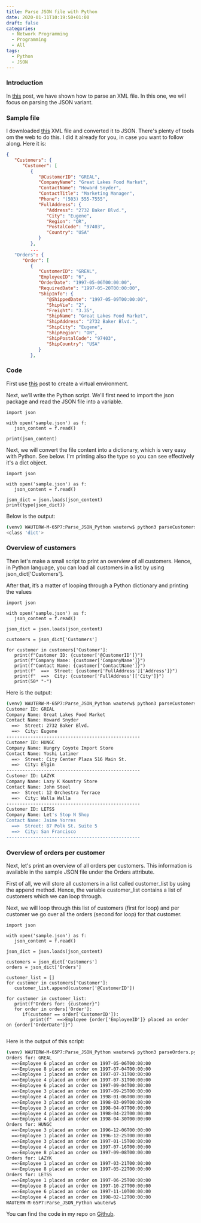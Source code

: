 ```yaml
---
title: Parse JSON file with Python
date: 2020-01-11T10:19:50+01:00
draft: false
categories:
  - Network Programming
  - Programming
  - All
tags:
  - Python
  - JSON
---
```

### Introduction
In [this](https://blog.wimwauters.com/networkprogrammability/2020-01-09-parse_xml_python/) post, we have shown how to parse an XML file. In this one, we will focus on parsing the JSON variant. 

### Sample file
I downloaded [this](https://docs.microsoft.com/en-us/dotnet/csharp/programming-guide/concepts/linq/sample-xml-file-customers-and-orders-in-a-namespace) XML file and converted it to JSON. There's plenty of tools om the web to do this. I did it already for you, in case you want to follow along. Here it is:

```json
{
   "Customers": {
      "Customer": [
         {
            "@CustomerID": "GREAL",
            "CompanyName": "Great Lakes Food Market",
            "ContactName": "Howard Snyder",
            "ContactTitle": "Marketing Manager",
            "Phone": "(503) 555-7555",
            "FullAddress": {
               "Address": "2732 Baker Blvd.",
               "City": "Eugene",
               "Region": "OR",
               "PostalCode": "97403",
               "Country": "USA"
            }
         },
         ...
   "Orders": {
      "Order": [
         {
            "CustomerID": "GREAL",
            "EmployeeID": "6",
            "OrderDate": "1997-05-06T00:00:00",
            "RequiredDate": "1997-05-20T00:00:00",
            "ShipInfo": {
               "@ShippedDate": "1997-05-09T00:00:00",
               "ShipVia": "2",
               "Freight": "3.35",
               "ShipName": "Great Lakes Food Market",
               "ShipAddress": "2732 Baker Blvd.",
               "ShipCity": "Eugene",
               "ShipRegion": "OR",
               "ShipPostalCode": "97403",
               "ShipCountry": "USA"
            }
         },

```
### Code 

First use [this](https://blog.wimwauters.com/2020-01-08-PythonVirtualEnvironment) post to create a virtual environment. 

Next, we’ll write the Python script. We'll first need to import the json package and read the JSON file into a variable.

```python3
import json

with open('sample.json') as f:
   json_content = f.read()

print(json_content)
```
Next, we will convert the file content into a dictionary, which is very easy with Python. See below. I'm printing also the type so you can see effectively it's a dict object.

```python3
import json

with open('sample.json') as f:
   json_content = f.read()

json_dict = json.loads(json_content)
print(type(json_dict))
```
Below is the output:

```bash
(venv) WAUTERW-M-65P7:Parse_JSON_Python wauterw$ python3 parseCustomers.py 
<class 'dict'>
```

### Overview of customers

Then let's make a small script to print an overview of all customers. Hence, in Python language, you can load all customers in a list by using json_dict['Customers'].

After that, it’s a matter of looping through a Python dictionary and printing the values

```python3
import json

with open('sample.json') as f:
   json_content = f.read()

json_dict = json.loads(json_content)

customers = json_dict['Customers']

for customer in customers['Customer']:
   print(f"Customer ID: {customer['@CustomerID']}")
   print(f"Company Name: {customer['CompanyName']}")
   print(f"Contact Name: {customer['ContactName']}")
   print(f"  ==>  Street: {customer['FullAddress']['Address']}")
   print(f"  ==>  City: {customer['FullAddress']['City']}")
   print(50* "-")
```
Here is the output:
```bash
(venv) WAUTERW-M-65P7:Parse_JSON_Python wauterw$ python3 parseCustomers.py  
Customer ID: GREAL
Company Name: Great Lakes Food Market
Contact Name: Howard Snyder
  ==>  Street: 2732 Baker Blvd.
  ==>  City: Eugene
--------------------------------------------------
Customer ID: HUNGC
Company Name: Hungry Coyote Import Store
Contact Name: Yoshi Latimer
  ==>  Street: City Center Plaza 516 Main St.
  ==>  City: Elgin
--------------------------------------------------
Customer ID: LAZYK
Company Name: Lazy K Kountry Store
Contact Name: John Steel
  ==>  Street: 12 Orchestra Terrace
  ==>  City: Walla Walla
--------------------------------------------------
Customer ID: LETSS
Company Name: Let's Stop N Shop
Contact Name: Jaime Yorres
  ==>  Street: 87 Polk St. Suite 5
  ==>  City: San Francisco
--------------------------------------------------
```

### Overview of orders per customer
Next, let's print an overview of all orders per customers. This information is available in the sample JSON file under the Orders attribute.

First of all, we will store all customers in a list called customer_list by using the append method. Hence, the variable customer_list contains a list of customers which we can loop through.

Next, we will loop through this list of customers (first for loop) and per customer we go over all the orders (second for loop) for that customer.

```python3
import json

with open('sample.json') as f:
   json_content = f.read()

json_dict = json.loads(json_content)

customers = json_dict['Customers']
orders = json_dict['Orders']

customer_list = []
for customer in customers['Customer']:
   customer_list.append(customer['@CustomerID'])

for customer in customer_list: 
   print(f"Orders for: {customer}")
   for order in orders['Order']:
      if(customer == order['CustomerID']):
         print(f"  ==>Employee {order['EmployeeID']} placed an order on {order['OrderDate']}")
         
```
Here is the output of this script:

```bash
(venv) WAUTERW-M-65P7:Parse_JSON_Python wauterw$ python3 parseOrders.py 
Orders for: GREAL
  ==>Employee 6 placed an order on 1997-05-06T00:00:00
  ==>Employee 8 placed an order on 1997-07-04T00:00:00
  ==>Employee 1 placed an order on 1997-07-31T00:00:00
  ==>Employee 4 placed an order on 1997-07-31T00:00:00
  ==>Employee 6 placed an order on 1997-09-04T00:00:00
  ==>Employee 3 placed an order on 1997-09-25T00:00:00
  ==>Employee 4 placed an order on 1998-01-06T00:00:00
  ==>Employee 3 placed an order on 1998-03-09T00:00:00
  ==>Employee 3 placed an order on 1998-04-07T00:00:00
  ==>Employee 4 placed an order on 1998-04-22T00:00:00
  ==>Employee 4 placed an order on 1998-04-30T00:00:00
Orders for: HUNGC
  ==>Employee 3 placed an order on 1996-12-06T00:00:00
  ==>Employee 1 placed an order on 1996-12-25T00:00:00
  ==>Employee 3 placed an order on 1997-01-15T00:00:00
  ==>Employee 4 placed an order on 1997-07-16T00:00:00
  ==>Employee 8 placed an order on 1997-09-08T00:00:00
Orders for: LAZYK
  ==>Employee 1 placed an order on 1997-03-21T00:00:00
  ==>Employee 8 placed an order on 1997-05-22T00:00:00
Orders for: LETSS
  ==>Employee 1 placed an order on 1997-06-25T00:00:00
  ==>Employee 8 placed an order on 1997-10-27T00:00:00
  ==>Employee 6 placed an order on 1997-11-10T00:00:00
  ==>Employee 4 placed an order on 1998-02-12T00:00:00
WAUTERW-M-65P7:Parse_JSON_Python wauterw$ 
  ```


You can find the code in my repo on [Github](https://github.com/wiwa1978/blog-hugo-netlify-code/tree/master/Parse_JSON_Python).